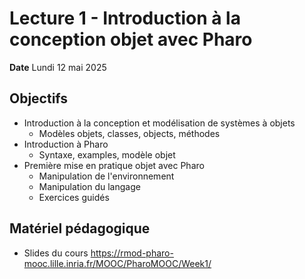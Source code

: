 # Lecture 1 - Introduction à la conception objet avec Pharo

**Date** Lundi 12 mai 2025

## Objectifs

- Introduction à la conception et modélisation de systèmes à objets
    - Modèles objets, classes, objects, méthodes
- Introduction à Pharo
    - Syntaxe, examples, modèle objet
- Première mise en pratique objet avec Pharo
    - Manipulation de l'environnement
    - Manipulation du langage
    - Exercices guidés

## Matériel pédagogique

- Slides du cours https://rmod-pharo-mooc.lille.inria.fr/MOOC/PharoMOOC/Week1/
